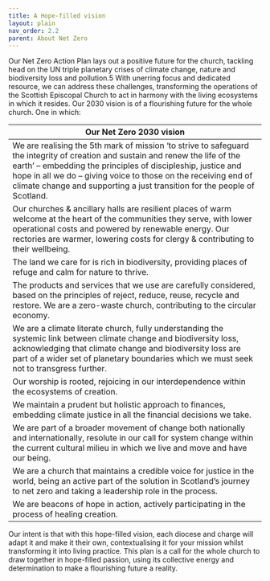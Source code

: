 ```yaml
---
title: A Hope-filled vision
layout: plain
nav_order: 2.2
parent: About Net Zero
---
```


Our Net Zero Action Plan lays out a positive future for the church, tackling head on the UN triple planetary crises of climate change, nature and biodiversity loss and pollution.5 With unerring focus and dedicated resource, we can address these challenges, transforming the operations of the Scottish Episcopal Church to act in harmony with the living ecosystems in which it resides.
Our 2030 vision is of a flourishing future for the whole church. One in which:

| Our Net Zero 2030 vision                                     |
| ------------------------------------------------------------ |
| We are realising the 5th mark of mission ‘to strive to safeguard the integrity of creation and sustain and renew the life of the earth’ – embedding the principles of discipleship, justice and hope in all we do – giving voice to those on the receiving end of climate change and supporting a just transition for the people of Scotland. |
| Our churches & ancillary halls are resilient places of warm welcome at the heart of the communities they serve, with lower operational costs and powered by renewable energy. Our rectories are warmer, lowering costs for clergy & contributing to their wellbeing. |
| The land we care for is rich in biodiversity, providing places of refuge and calm for nature to thrive. |
| The products and services that we use are carefully considered, based on the principles of reject, reduce, reuse, recycle and restore. We are a zero-waste church, contributing to the circular economy. |
| We are a climate literate church, fully understanding the systemic link between climate change and biodiversity loss, acknowledging that climate change and biodiversity loss are part of a wider set of planetary boundaries which we must seek not to transgress further. |
| Our worship is rooted, rejoicing in our interdependence within the ecosystems of creation. |
| We maintain a prudent but holistic approach to finances, embedding climate justice in all the financial decisions we take. |
| We are part of a broader movement of change both nationally and internationally, resolute in our call for system change within the current cultural milieu in which we live and move and have our being. |
| We are a church that maintains a credible voice for justice in the world, being an active part of the solution in Scotland’s journey to net zero and taking a leadership role in the process. |
| We are beacons of hope in action, actively participating in the process of healing creation. |


Our intent is that with this hope-filled vision, each diocese and charge will adapt it and make it their own, contextualising it for your mission whilst transforming it into living practice. This plan is a call for the whole church to draw together in hope-filled passion, using its collective energy and determination to make a flourishing future a reality.
